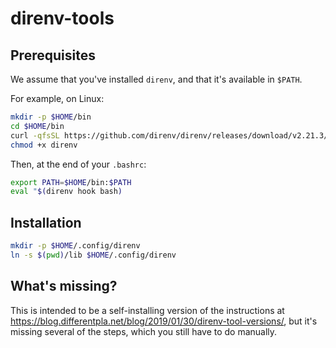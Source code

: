 # direnv-tools

## Prerequisites

We assume that you've installed `direnv`, and that it's available in `$PATH`.

For example, on Linux:

```bash
mkdir -p $HOME/bin
cd $HOME/bin
curl -qfsSL https://github.com/direnv/direnv/releases/download/v2.21.3/direnv.linux-amd64 -o direnv
chmod +x direnv
```

Then, at the end of your `.bashrc`:

```bash
export PATH=$HOME/bin:$PATH
eval "$(direnv hook bash)
```

## Installation

```bash
mkdir -p $HOME/.config/direnv
ln -s $(pwd)/lib $HOME/.config/direnv
```

## What's missing?

This is intended to be a self-installing version of the instructions at https://blog.differentpla.net/blog/2019/01/30/direnv-tool-versions/, but it's missing several of the steps, which you still have to do manually.
